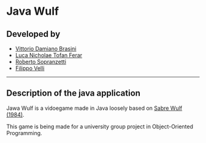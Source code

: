 # Java Wulf

## Developed by
- [Vittorio Damiano Brasini](https://github.com/vdamianob)
- [Luca Nicholae Tofan Ferar](https://github.com)
- [Roberto Sopranzetti](https://github.com)
- [Filippo Velli](https://github.com/FilVel)
---

## Description of the java application
Jawa Wulf is a vidoegame made in Java loosely based on [Sabre Wulf (1984)](https://www.c64-wiki.com/wiki/Sabre_Wulf).

This game is being made for a university group project in Object-Oriented Programming.